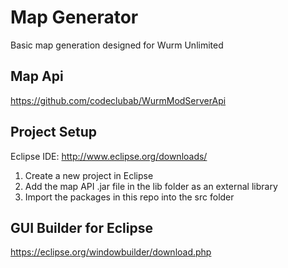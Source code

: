 # Map Generator
Basic map generation designed for Wurm Unlimited

## Map Api ##

https://github.com/codeclubab/WurmModServerApi


## Project Setup ##

Eclipse IDE: http://www.eclipse.org/downloads/

1. Create a new project in Eclipse
2. Add the map API .jar file in the lib folder as an external library
3. Import the packages in this repo into the src folder

## GUI Builder for Eclipse ##

https://eclipse.org/windowbuilder/download.php
